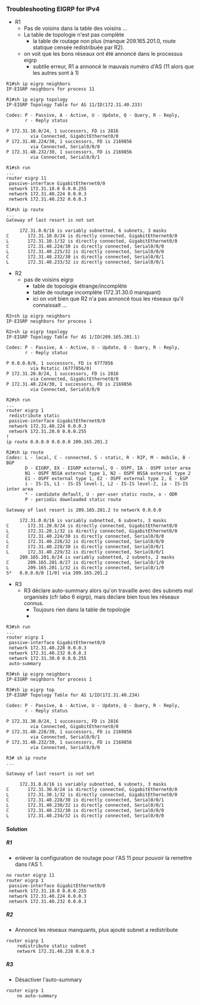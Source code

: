 ### Troubleshooting EIGRP for IPv4

* R1
  * Pas de voisins dans la table des voisins ...
  * La table de topologie n'est pas complète
	* la table de routage non plus (manque 209.165.201.0, route statique censée
	redistribuée par R2).
  * on voit que les bons réseaux ont été annoncé dans le processus eigrp 
	* subtile erreur, R1 a annoncé le mauvais numéro d'AS (11 alors que les autres sont à 1)
```
R1#sh ip eigrp neighbors 
IP-EIGRP neighbors for process 11

R1#sh ip eigrp topology 
IP-EIGRP Topology Table for AS 11/ID(172.31.40.233)

Codes: P - Passive, A - Active, U - Update, Q - Query, R - Reply,
       r - Reply status

P 172.31.10.0/24, 1 successors, FD is 2816
         via Connected, GigabitEthernet0/0
P 172.31.40.224/30, 1 successors, FD is 2169856
         via Connected, Serial0/0/0
P 172.31.40.232/30, 1 successors, FD is 2169856
         via Connected, Serial0/0/1

R1#sh run 
...				 
router eigrp 11
 passive-interface GigabitEthernet0/0
 network 172.31.10.0 0.0.0.255
 network 172.31.40.224 0.0.0.3
 network 172.31.40.232 0.0.0.3
 
R1#sh ip route
...
Gateway of last resort is not set

     172.31.0.0/16 is variably subnetted, 6 subnets, 3 masks
C       172.31.10.0/24 is directly connected, GigabitEthernet0/0
L       172.31.10.1/32 is directly connected, GigabitEthernet0/0
C       172.31.40.224/30 is directly connected, Serial0/0/0
L       172.31.40.225/32 is directly connected, Serial0/0/0
C       172.31.40.232/30 is directly connected, Serial0/0/1
L       172.31.40.233/32 is directly connected, Serial0/0/1
```

* R2 
  * pas de voisins eigrp 
	* table de topologie étrange/incomplète
	* table de routage incomplète (172.31.30.0 manquant)
	* ici on voit bien que R2 n'a pas annoncé tous les réseaux qu'il connaissait ...
```
R2>sh ip eigrp neighbors 
IP-EIGRP neighbors for process 1

R2>sh ip eigrp topology 
IP-EIGRP Topology Table for AS 1/ID(209.165.201.1)

Codes: P - Passive, A - Active, U - Update, Q - Query, R - Reply,
       r - Reply status

P 0.0.0.0/0, 1 successors, FD is 6777856
         via Rstatic (6777856/0)
P 172.31.20.0/24, 1 successors, FD is 2816
         via Connected, GigabitEthernet0/0
P 172.31.40.224/30, 1 successors, FD is 2169856
         via Connected, Serial0/0/0

R2#sh run 
...
router eigrp 1
 redistribute static 
 passive-interface GigabitEthernet0/0
 network 172.31.40.224 0.0.0.3
 network 172.31.20.0 0.0.0.255
!
ip route 0.0.0.0 0.0.0.0 209.165.201.2 
 
R2#sh ip route
Codes: L - local, C - connected, S - static, R - RIP, M - mobile, B - BGP
       D - EIGRP, EX - EIGRP external, O - OSPF, IA - OSPF inter area
       N1 - OSPF NSSA external type 1, N2 - OSPF NSSA external type 2
       E1 - OSPF external type 1, E2 - OSPF external type 2, E - EGP
       i - IS-IS, L1 - IS-IS level-1, L2 - IS-IS level-2, ia - IS-IS inter area
       * - candidate default, U - per-user static route, o - ODR
       P - periodic downloaded static route

Gateway of last resort is 209.165.201.2 to network 0.0.0.0

     172.31.0.0/16 is variably subnetted, 6 subnets, 3 masks
C       172.31.20.0/24 is directly connected, GigabitEthernet0/0
L       172.31.20.1/32 is directly connected, GigabitEthernet0/0
C       172.31.40.224/30 is directly connected, Serial0/0/0
L       172.31.40.226/32 is directly connected, Serial0/0/0
C       172.31.40.228/30 is directly connected, Serial0/0/1
L       172.31.40.229/32 is directly connected, Serial0/0/1
     209.165.201.0/24 is variably subnetted, 2 subnets, 2 masks
C       209.165.201.0/27 is directly connected, Serial0/1/0
L       209.165.201.1/32 is directly connected, Serial0/1/0
S*   0.0.0.0/0 [1/0] via 209.165.201.2
```

* R3
  * R3 déclare auto-summary alors qu'on travaille avec des subnets mal organisés (cfr labo 6 eigrp),
	mais déclare bien tous les réseaux connus.
	* Toujours rien dans la table de topologie 
	*
	
```
R3#sh run 
...
router eigrp 1
 passive-interface GigabitEthernet0/0
 network 172.31.40.228 0.0.0.3
 network 172.31.40.232 0.0.0.3
 network 172.31.30.0 0.0.0.255
 auto-summary
 
R3#sh ip eigrp neighbors 
IP-EIGRP neighbors for process 1

R3#sh ip eigrp top
IP-EIGRP Topology Table for AS 1/ID(172.31.40.234)

Codes: P - Passive, A - Active, U - Update, Q - Query, R - Reply,
       r - Reply status

P 172.31.30.0/24, 1 successors, FD is 2816
         via Connected, GigabitEthernet0/0
P 172.31.40.228/30, 1 successors, FD is 2169856
         via Connected, Serial0/0/1
P 172.31.40.232/30, 1 successors, FD is 2169856
         via Connected, Serial0/0/0

R3# sh ip route
...

Gateway of last resort is not set

     172.31.0.0/16 is variably subnetted, 6 subnets, 3 masks
C       172.31.30.0/24 is directly connected, GigabitEthernet0/0
L       172.31.30.1/32 is directly connected, GigabitEthernet0/0
C       172.31.40.228/30 is directly connected, Serial0/0/1
L       172.31.40.230/32 is directly connected, Serial0/0/1
C       172.31.40.232/30 is directly connected, Serial0/0/0
L       172.31.40.234/32 is directly connected, Serial0/0/0
```
#### Solution

##### R1 
* enlever la configuration de routage pour l'AS 11 pour pouvoir la remettre dans 
l'AS 1.

```
no router eigrp 11
router eigrp 1
 passive-interface GigabitEthernet0/0
 network 172.31.10.0 0.0.0.255
 network 172.31.40.224 0.0.0.3
 network 172.31.40.232 0.0.0.3
```

##### R2

* Annoncé les réseaux manquants, plus ajouté subnet a redistribute
```
router eigrp 1 
	redistribute static subnet
	network 172.31.40.228 0.0.0.3
```

##### R3

* Désactiver l'auto-summary

```
router eigrp 1
	no auto-summary
```